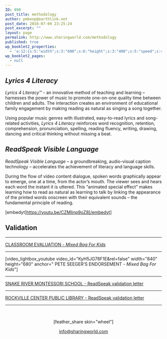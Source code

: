 ```yaml
---
ID: 890
post_title: methodology
author: pmbenp@earthlink.net
post_date: 2016-07-04 23:25:24
post_excerpt: ""
layout: page
permalink: http://www.sharingworld.com/methodology
published: true
wp_booklet2_properties:
  - 'a:12:{s:5:"width";s:3:"600";s:6:"height";s:3:"400";s:5:"speed";s:4:"1000";s:5:"delay";s:4:"5000";s:9:"direction";s:3:"LTR";s:14:"arrows_enabled";b:0;s:20:"page_numbers_enabled";b:1;s:14:"cover_behavior";s:4:"open";s:7:"padding";s:2:"10";s:18:"thumbnails_enabled";b:0;s:13:"popup_enabled";s:0:"";s:5:"theme";s:7:"default";}'
wp_booklet2_pages:
  - null
---
```

<h2><em>Lyrics 4 Literacy</em></h2>
<em>Lyrics 4 Literacy™</em> - an innovative method of teaching and learning – harnesses the power of music to promote one-on-one quality time between children and adults. The interaction creates an environment of educational    family engagement by making reading as natural as singing a song together. 

Using popular music genres with illustrated, easy-to-read lyrics and song-   related activities, <em>Lyrics 4 Literacy</em> reinforces word recognition, retention, comprehension, pronunciation, spelling, reading fluency, writing, drawing, dancing and critical thinking without missing a beat.
&nbsp;
<h2><em>ReadSpeak Visible Language</em></h2>
<p style="text-align: left;"><em>ReadSpeak Visible Language</em> – a groundbreaking, audio-visual caption technology – accelerates the achievement of literacy and language skills.

During the flow of video content dialogue, spoken words graphically appear to emerge, one at a time, from the actor’s mouth. The viewer sees and hears each word the instant it is uttered. This “animated special effect” makes learning how to read as natural as learning to talk by linking the appearance of the printed words onscreen with their equivalent sounds – the fundamental principle of reading.


[embedyt]https://youtu.be/CZMlinp9oZ8[/embedyt]
&nbsp;

<h2>Validation</h2>
<hr/>
<p style="text-align: left;"><a href="http://www.sharingworld.com/wp-content/uploads/2016/03/Classroom-Evaluation.pdf" rel="">CLASSROOM EVALUATION - <em>Mixed Bag For Kids</em></a></p>
<hr/>
<p style="text-align: left;">[video_lightbox_youtube video_id="KyH5JG78F1E&rel=false" width="840" height="680" anchor=" PETE SEEGER'S ENDORSEMENT - <em>Mixed Bag For Kids</em>"]</p>
<hr />
<p style="text-align: left;"><a href="http://www.sharingworld.com/wp-content/uploads/2016/02/validation_snake_river.pdf" target="_blank">SNAKE RIVER MONTESSORI SCHOOL - ReadSpeak validation letter</a></p>

<hr />
<p style="text-align: left;"><a href="http://www.sharingworld.com/wp-content/uploads/2016/03/RockvilleCenterPL.pdf" rel="">ROCKVILLE CENTER PUBLIC LIBRARY - ReadSpeak validation letter </a></p>
<hr>
&nbsp;

<p style="text-align: center;">[feather_share skin="wheel"]</p>
<p style="text-align: center;"><a href="mailto:info@sharingworld.com">info@sharingworld.com</a></p>